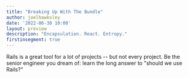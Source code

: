 ```yaml
---
title: "Breaking Up With The Bundle"
author: joelhawksley
date: '2022-06-30 10:00'
layout: preview
description: "Encapsulation. React. Entropy."
firstinsegment: true
---
```


Rails is a great tool for a lot of projects -- but not every project. Be the senior engineer you dream of: learn the long answer to "should we use Rails?"